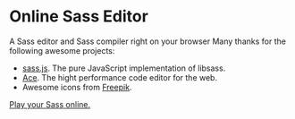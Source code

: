 # Online Sass Editor
A Sass editor and Sass compiler right on your browser
Many thanks for the following awesome projects:

- [sass.js](https://github.com/medialize/sass.js). The pure JavaScript implementation of libsass.
- [Ace](https://ace.c9.io/#nav=about). The hight performance code editor for the web.
- Awesome icons from [Freepik](http://www.freepik.com/).

[Play your Sass online.](http://www.sasseditor.xyz)

